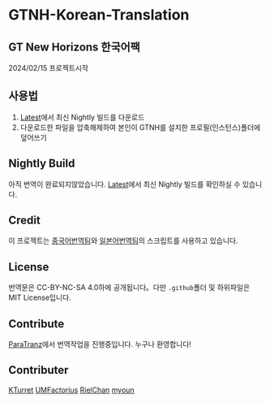 # GTNH-Korean-Translation

## GT New Horizons 한국어팩

2024/02/15 프로젝트시작

## 사용법
1. [Latest](https://github.com/GTNH-Korean-Translation/GTNH-Korean-Translation/releases/tag/latest)에서 최신 Nightly 빌드를 다운로드
2. 다운로드한 파일을 압축해제하여 본인이 GTNH를 설치한 프로필(인스턴스)폴더에 덮어쓰기


## Nightly Build

아직 번역이 완료되지않았습니다. [Latest](https://github.com/GTNH-Korean-Translation/GTNH-Korean-Translation/releases/tag/latest)에서 최신 Nightly 빌드를 확인하실 수 있습니다.


## Credit

이 프로젝트는 [중국어번역팀](https://github.com/Kiwi233/Translation-of-GTNH)와 [일본어번역팀](https://github.com/GTNH-Japanese-Translation-Team/GTNH-Japanese-Translation)의 스크립트를 사용하고 있습니다.

## License

번역문은 CC-BY-NC-SA 4.0하에 공개됩니다。다만 `.github`폴더 및 하위파일은 MIT License입니다.

## Contribute

[ParaTranz](https://paratranz.cn/projects/9359)에서 번역작업을 진행중입니다. 누구나 환영합니다!

## Contributer

[KTurret](https://github.com/KTurret)
[UMFactorius](https://github.com/UMFactorius)
[RielChan](https://github.com/RielChan)
[myoun](https://github.com/myoun)
